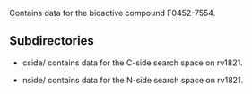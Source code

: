Contains data for the bioactive compound F0452-7554.

## Subdirectories

- cside/ contains data for the C-side search space on rv1821.

- nside/ contains data for the N-side search space on rv1821.

